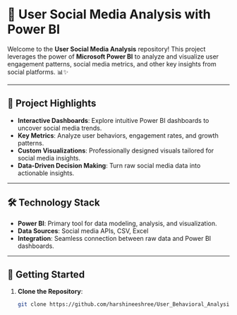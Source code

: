 # 🌟 User Social Media Analysis with Power BI

Welcome to the **User Social Media Analysis** repository! This project leverages the power of **Microsoft Power BI** to analyze and visualize user engagement patterns, social media metrics, and other key insights from social platforms. 📊✨

---

## 🎯 Project Highlights

- **Interactive Dashboards**: Explore intuitive Power BI dashboards to uncover social media trends.
- **Key Metrics**: Analyze user behaviors, engagement rates, and growth patterns.
- **Custom Visualizations**: Professionally designed visuals tailored for social media insights.
- **Data-Driven Decision Making**: Turn raw social media data into actionable insights.

---

## 🛠️ Technology Stack

- **Power BI**: Primary tool for data modeling, analysis, and visualization.
- **Data Sources**: Social media APIs, CSV, Excel
- **Integration**: Seamless connection between raw data and Power BI dashboards.

---

## 🚀 Getting Started

1. **Clone the Repository**:
   ```bash
   git clone https://github.com/harshineeshree/User_Behavioral_Analysis.git
